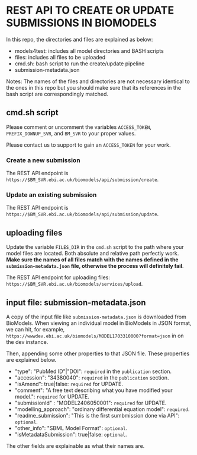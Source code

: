 # REST API TO CREATE OR UPDATE SUBMISSIONS IN BIOMODELS
In this repo, the directories and files are explained as below:

* models4test: includes all model directories and BASH scripts
* files: includes all files to be uploaded
* cmd.sh: bash script to run the create/update pipeline
* submission-metadata.json

Notes: The names of the files and directories are not necessary identical to the ones in this repo but you should make sure that its references in the bash script are correspondingly matched.

## cmd.sh script
Please comment or uncomment the variables `ACCESS_TOKEN`, `PREFIX_DOWNUP_SVR`, and `BM_SVR` to your proper values.

Please contact us to support to gain an `ACCESS_TOKEN` for your work.

### Create a new submission
The REST API endpoint is `https://$BM_SVR.ebi.ac.uk/biomodels/api/submission/create`.

### Update an existing submission
The REST API endpoint is  `https://$BM_SVR.ebi.ac.uk/biomodels/api/submission/update`.


## uploading files
Update the variable `FILES_DIR` in the `cmd.sh` script to the path where your model files are located. Both absolute and relative path perfectly work. <strong>Make sure the names of all files match with the names defined in the `submission-metadata.json` file, otherwise the process will definitely fail</strong>. 

The REST API endpoint for uploading files:
`https://$BM_SVR.ebi.ac.uk/biomodels/services/upload`. 

## input file: submission-metadata.json
A copy of the input file like `submission-metadata.json` is downloaded from BioModels. When viewing an individual model in BioModels in JSON format, we can hit, for example, `https://wwwdev.ebi.ac.uk/biomodels/MODEL1703310000?format=json` in on the dev instance.

Then, appending some other properties to that JSON file. These properties are explained below.

- "type": "PubMed ID"|"DOI": `required` in the `publication` section.
- "accession": "34380040": `required` in the `publication` section.
- "isAmend": true|false: `required` for UPDATE.
- "comment": "A free text describing what you have modified your model.": `required` for UPDATE.
- "submissionId" : "MODEL2406050001": `required` for UPDATE.
- "modelling_approach": "ordinary differential equation model": `required`.
- "readme_submission": "This is the first sumbmission done via API": `optional`.
- "other_info": "SBML Model Format": `optional`.
- "isMetadataSubmission": true|false: `optional`.

The other fields are explainable as what their names are.